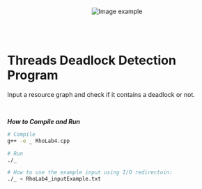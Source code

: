 <br>
<br>
<br>

<p align="center">
  <img alt="Image example" src="https://user-images.githubusercontent.com/19341857/206621901-49d342fb-2854-4796-ad12-4fc58b8b55e8.png">
</p>

<br>
<br>

# Threads Deadlock Detection Program
Input a resource graph and check if it contains a deadlock or not.

<br>

***How to Compile and Run***
```bash
# Compile
g++ -o _ RhoLab4.cpp

# Run
./_

# How to use the example input using I/O redirectoin:
./_ < RhoLab4_inputExample.txt
```

<br>
<br>
<br>
